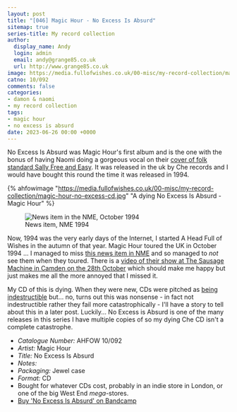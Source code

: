 ```yaml
---
layout: post
title: "[046] Magic Hour - No Excess Is Absurd"
sitemap: true
series-title: My record collection
author:
  display_name: Andy
  login: admin
  email: andy@grange85.co.uk
  url: http://www.grange85.co.uk
image: https://media.fullofwishes.co.uk/00-misc/my-record-collection/magic-hour-no-excess-cd.jpg
catno: 10/092
comments: false
categories:
- damon & naomi
- my record collection
tags:
- magic hour
- no excess is absurd
date: 2023-06-26 00:00 +0000
---
```

No Excess Is Absurd was Magic Hour's first album and is the one with the bonus of having Naomi doing a gorgeous vocal on their [cover of folk standard Sally Free and Easy](/2014/04/09/originals-sally-free-and-easy-by-trees-covered-by-magic-hour/). It was released in the uk by Che records and I would have bought this round the time it was released in 1994.

{% ahfowimage "https://media.fullofwishes.co.uk/00-misc/my-record-collection/magic-hour-no-excess-cd.jpg" "A dying No Excess Is Absurd - Magic Hour" %}

<figure class="figure md-3 float-end"><img src="https://media.fullofwishes.co.uk/03-damon_and_naomi/pictures/1994-10-08-magic-hour-tour-news-nme.png" alt="News item in the NME, October 1994" /><figcaption class="figure-caption text-end">News item, NME 1994</figcaption></figure>

Now, 1994 was the very early days of the Internet, I started A Head Full of Wishes in the autumn of that year. Magic Hour toured the UK in October 1994 ... I managed to miss [this news item in NME](https://media.fullofwishes.co.uk/03-damon_and_naomi/pictures/1994-10-08-magic-hour-tour-news-nme.png) and so managed to _not_ see them when they toured. There is a [video of their show at The Sausage Machine in Camden on the 28th October](https://www.youtube.com/watch?v=6JveFMa97YU/) which should make me happy but just makes me all the more annoyed that I missed it.

My CD of this is dying. When they were new, CDs were pitched as [being indestructible](https://www.youtube.com/watch?v=bMp1pSVxoqw&t=28s) but... no, turns out this was nonsense - in fact not indestructible rather they fail more catastrophically - I'll have a story to tell about this in a later post. Luckily... No Excess is Absurd is one of the many releases in this series I have multiple copies of so my dying Che CD isn't a complete catastrophe.

 - *Catalogue Number:* AHFOW 10/092
 - *Artist:* Magic Hour
 - *Title:* No Excess Is Absurd
 - *Notes:* 
 - *Packaging:* Jewel case
 - *Format:* CD
 - Bought for whatever CDs cost, probably in an indie store in London, or one of the big West End _mega_-stores.
 - [Buy 'No Excess Is Absurd' on Bandcamp](https://magic-hour.bandcamp.com/album/no-excess-is-absurd)
